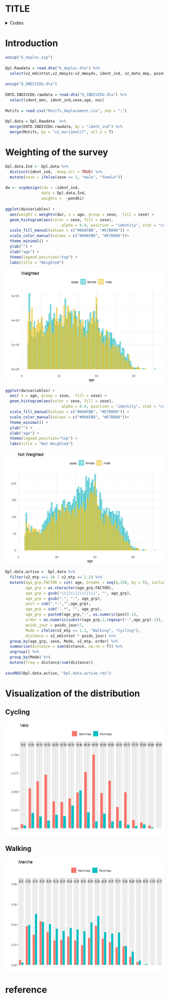 TITLE
================

<details>

<summary>Codes</summary> <br>

``` r
want = c("dplyr",
         "foreign",
        "ggplot2",
        "forcats",
        "survey",
        "gtsummary")

have = want %in% rownames(installed.packages())

# Install the packages that we miss
if ( any(!have) ) { install.packages( want[!have] ) }

# Load the packages
junk <- lapply(want, library, character.only = T)

# Remove the objects we created
rm(have, want, junk)
```

</details>

# Introduction

``` r
unzip("k_deploc.zip")

Dpl.Rawdata = read.dta("k_deploc.dta") %>%
  select(v2_mdisttot,v2_mmoy1s:v2_mmoy4s, ident_ind, v2_date_dep, poids_jour, v2_mtp, pondki, v2_mori1motif)

unzip("Q_INDIVIDU.dta")

ENTD.INDIVIDU.rawdata = read.dta("Q_INDIVIDU.dta") %>% 
  select(ident_men, ident_ind,sexe,age, noi)

Motifs = read.csv("Motifs_deplacement.csv", sep = ";")

Dpl.data = Dpl.Rawdata  %>% 
  merge(ENTD.INDIVIDU.rawdata, by = "ident_ind") %>% 
  merge(Motifs, by = "v2_mori1motif", all.x = T)
```

# Weighting of the survey

``` r
Dpl.data.Ind <- Dpl.data %>%
  distinct(ident_ind, .keep_all = TRUE) %>%
  mutate(sexe = ifelse(sexe == 1, "male", "female"))

dw <- svydesign(ids = ~ident_ind,
                data = Dpl.data.Ind,
                weights =  ~pondki)

ggplot(dw$variables) +
  aes(weight = weights(dw), x = age, group = sexe,  fill = sexe) + 
  geom_histogram(aes(color = sexe, fill = sexe),
                         alpha = 0.4, position = "identity", stat = "count") +
  scale_fill_manual(values = c("#00AFBB", "#E7B800")) +
  scale_color_manual(values = c("#00AFBB", "#E7B800"))+
  theme_minimal() +
  ylab("") +
  xlab("age") +
  theme(legend.position="top") + 
  labs(title = "Weighted")
```

<img src="EGT_files/figure-gfm/unnamed-chunk-3-1.png" style="display: block; margin: auto;" />

``` r
ggplot(dw$variables) +
  aes( x = age, group = sexe,  fill = sexe) + 
  geom_histogram(aes(color = sexe, fill = sexe),
                         alpha = 0.4, position = "identity", stat = "count") +
  scale_fill_manual(values = c("#00AFBB", "#E7B800")) +
  scale_color_manual(values = c("#00AFBB", "#E7B800"))+
  theme_minimal() +
  ylab("") +
  xlab("age") +
  theme(legend.position="top") + 
  labs(title = "Not Weighted")
```

<img src="EGT_files/figure-gfm/unnamed-chunk-3-2.png" style="display: block; margin: auto;" />

``` r
Dpl.data.active =  Dpl.data %>% 
  filter(v2_mtp ==1.10 | v2_mtp == 2.2) %>% 
  mutate(age_grp.FACTOR = cut( age, breaks = seq(0,150, by = 5), include.lowest = T, right = F),
         age_grp = as.character(age_grp.FACTOR), 
         age_grp = gsub("\\[|\\]|\\(|\\)", "", age_grp),
         age_grp = gsub(",", "-", age_grp),
         post = sub(".*-","",age_grp),
         age_grp = sub("-.*", "", age_grp),
         age_grp = paste0(age_grp,"-", as.numeric(post)-1),
         order = as.numeric(substr(age_grp,1,regexpr("-",age_grp)-1)),
         poids_jour = poids_jour/7,
         Mode = ifelse(v2_mtp == 1.1, "Walking", "Cycling"),
         distance = v2_mdisttot * poids_jour) %>%
  group_by(age_grp, sexe, Mode, v2_mtp, order) %>%
  summarise(distance = sum(distance, na.rm = T)) %>%
  ungroup() %>% 
  group_by(Mode) %>% 
  mutate(freq = distance/sum(distance))

saveRDS(Dpl.data.active, "Dpl.data.active.rds")
```

# Visualization of the distribution

## Cycling

<img src="EGT_files/figure-gfm/unnamed-chunk-5-1.png" style="display: block; margin: auto;" />

## Walking

<img src="EGT_files/figure-gfm/unnamed-chunk-7-1.png" style="display: block; margin: auto;" />

# reference
